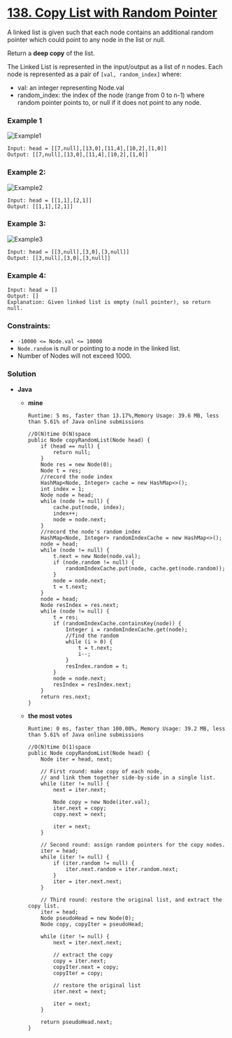 # [138. Copy List with Random Pointer](https://leetcode.com/problems/copy-list-with-random-pointer/)

A linked list is given such that each node contains an additional random pointer which could point to any node in the list or null.

Return a **deep copy** of the list.

The Linked List is represented in the input/output as a list of n nodes. Each node is represented as a pair of `[val, random_index]` where:

  * val: an integer representing Node.val
  * random_index: the index of the node (range from 0 to n-1) where random pointer points to, or null if it does not point to any node.
 

### Example 1
![Example1](https://assets.leetcode.com/uploads/2019/12/18/e1.png)
```
Input: head = [[7,null],[13,0],[11,4],[10,2],[1,0]]
Output: [[7,null],[13,0],[11,4],[10,2],[1,0]]
```

### Example 2:
![Example2](https://assets.leetcode.com/uploads/2019/12/18/e2.png)
```
Input: head = [[1,1],[2,1]]
Output: [[1,1],[2,1]]
```

### Example 3:
![Example3](https://assets.leetcode.com/uploads/2019/12/18/e3.png)
```
Input: head = [[3,null],[3,0],[3,null]]
Output: [[3,null],[3,0],[3,null]]
```

### Example 4:
```
Input: head = []
Output: []
Explanation: Given linked list is empty (null pointer), so return null.
```

### Constraints:
* `-10000 <= Node.val <= 10000`
* `Node.random` is null or pointing to a node in the linked list.
* Number of Nodes will not exceed 1000.


### Solution
* **Java**
  * **mine**
    
    `Runtime: 5 ms, faster than 13.17%,Memory Usage: 39.6 MB, less than 5.61% of Java online submissions`
    ```
    //O(N)time O(N)space
    public Node copyRandomList(Node head) {
        if (head == null) {
            return null;
        }
        Node res = new Node(0);
        Node t = res;
        //record the node index
        HashMap<Node, Integer> cache = new HashMap<>();
        int index = 1;
        Node node = head;
        while (node != null) {
            cache.put(node, index);
            index++;
            node = node.next;
        }
        //record the node's random index
        HashMap<Node, Integer> randomIndexCache = new HashMap<>();
        node = head;
        while (node != null) {
            t.next = new Node(node.val);
            if (node.random != null) {
                randomIndexCache.put(node, cache.get(node.random));
            }
            node = node.next;
            t = t.next;
        }
        node = head;
        Node resIndex = res.next;
        while (node != null) {
            t = res;
            if (randomIndexCache.containsKey(node)) {
                Integer i = randomIndexCache.get(node);
                //find the random
                while (i > 0) {
                    t = t.next;
                    i--;
                }
                resIndex.random = t;
            }
            node = node.next;
            resIndex = resIndex.next;
        }
        return res.next;
    }
    ```
    
  * **the most votes**
    
    `Runtime: 0 ms, faster than 100.00%, Memory Usage: 39.2 MB, less than 5.61% of Java online submissions`
    ```
    //O(N)time O(1)space
    public Node copyRandomList(Node head) {
        Node iter = head, next;

        // First round: make copy of each node,
        // and link them together side-by-side in a single list.
        while (iter != null) {
            next = iter.next;

            Node copy = new Node(iter.val);
            iter.next = copy;
            copy.next = next;

            iter = next;
        }

        // Second round: assign random pointers for the copy nodes.
        iter = head;
        while (iter != null) {
            if (iter.random != null) {
                iter.next.random = iter.random.next;
            }
            iter = iter.next.next;
        }

        // Third round: restore the original list, and extract the copy list.
        iter = head;
        Node pseudoHead = new Node(0);
        Node copy, copyIter = pseudoHead;

        while (iter != null) {
            next = iter.next.next;

            // extract the copy
            copy = iter.next;
            copyIter.next = copy;
            copyIter = copy;

            // restore the original list
            iter.next = next;

            iter = next;
        }

        return pseudoHead.next;
    }
    ```
  
